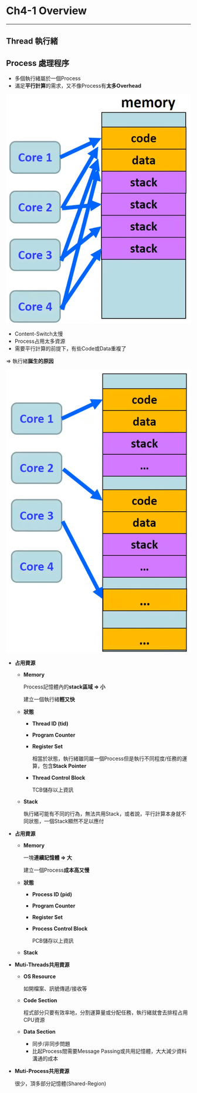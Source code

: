 # Ch4-1 Overview

---

## Thread 執行緒

## Process 處理程序

- 多個執行緒屬於一個Process
- 滿足**平行計算**的需求，又不像Process有**太多Overhead**

![Untitled](Ch4-1%20Overview%205f611be15cac4f3ab46cf1ad8f6d2fed/Untitled.png)

- Content-Switch太慢
- Process占用太多資源
- 需要平行計算的前提下，有些Code或Data重複了

⇒ 執行緒**誕生的原因**

![Untitled](Ch4-1%20Overview%205f611be15cac4f3ab46cf1ad8f6d2fed/Untitled%201.png)

- **占用資源**
    - **Memory**
        
        Process記憶體內的**stack區域 ⇒ 小**
        
        建立一個執行緒**輕又快**
        
    - **狀態**
        - **Thread ID (tid)**
        - **Program Counter**
        - **Register Set**
            
            相當於狀態，執行緒雖同屬一個Process但是執行不同程度/任務的運算，包含**Stack Pointer**
            
        - **Thread Control Block**
            
            TCB儲存以上資訊
            
    - **Stack**
        
        執行緒可能有不同的行為，無法共用Stack，或者說，平行計算本身就不同狀態，一個Stack顯然不足以應付
        

- **占用資源**
    - **Memory**
        
        一塊**連續記憶體 ⇒ 大**
        
        建立一個Process**成本高又慢**
        
    - **狀態**
        - **Process ID (pid)**
        - **Program Counter**
        - **Register Set**
        - **Process Control Block**
            
            PCB儲存以上資訊
            
    - **Stack**

- **Muti-Threads共用資源**
    - **OS Resource**
        
        如開檔案、訊號傳遞/接收等
        
    - **Code Section**
        
        程式部分只要有效率地，分割運算量或分配任務，執行緒就會去排程占用CPU資源
        
    - **Data Section**
        - 同步/非同步問題
        - 比起Process間需要Message Passing或共用記憶體，大大減少資料溝通的成本

- **Muti-Process共用資源**
    
    很少，頂多部分記憶體(Shared-Region)